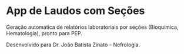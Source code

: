 
# App de Laudos com Seções

Geração automática de relatórios laboratoriais por seções (Bioquímica, Hematologia), pronto para PEP.

Desenvolvido para Dr. João Batista Zinato – Nefrologia.
